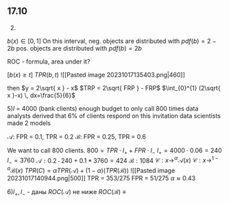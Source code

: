 ## 17.10

2)
$b(x) \in [0,1]$
On this interval, neg. objects are distributed with $pdf(b) = 2 - 2b$
pos. objects are distributed with $pdf(b) = 2b$

ROC - formula, area under it?


$[b(x)\geq t]$
$TPR(b, t)$
![[Pasted image 20231017135403.png|460]]

then 
$y = 2\sqrt{ x } - x$
$TRP = 2\sqrt{ FRP } - FRP$
$\int_{0}^{1} (2\sqrt{ x }-x) \, dx=\frac{5}{6}$


5)$l$ = 4000 (bank clients)
enough budget to only call 800 times
data analysts derived that 6% of clients respond on this invitation
data scientists made 2 models

$\mathcal{A}$: FPR = 0.1, TPR = 0.2
$\mathcal{B}$: FPR = 0.25, TPR = 0.6

We want to call 800 clients.
$800 = TPR \cdot l_{+} + FPR \cdot l_{-}$
$l_{+} = 4000 \cdot 0.06 = 240$
$l_{-} = 3760$
$\mathcal{A}: 0.2 \cdot 240 + 0.1 * 3760 = 424$
$\mathcal{B}: 1084$
$\mathcal{C}: x\to^{\alpha} \mathcal{A}(x)$
$\mathcal{C}: x \to^{1-a}\mathcal{B}(x)$
$TPR(C) = \alpha TPR(\mathcal{A}) + (1-\alpha)(TPR(\mathcal{B}))$
![[Pasted image 20231017140944.png|500]]
TPR = 353/275
FPR = 51/275
$\alpha \approx 0.43$

6)$l_{+}, l_{-}$ - даны
$ROC(\mathcal{A})$ не ниже $ROC(\mathcal{B})$ $\equiv$